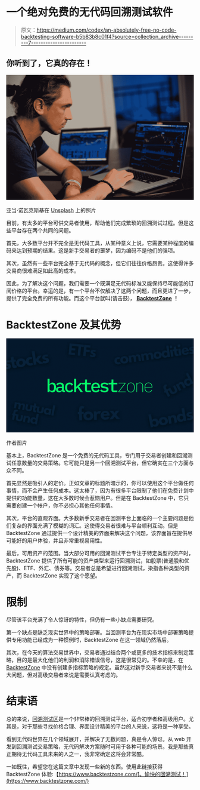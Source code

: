 # 一个绝对免费的无代码回溯测试软件

> 原文：<https://medium.com/codex/an-absolutely-free-no-code-backtesting-software-b5b83b8c01f4?source=collection_archive---------7----------------------->

## 你听到了，它真的存在！

![](img/ca64b8e1be91cc024d58e07082cebb18.png)

亚当·诺瓦克斯基在 [Unsplash](https://unsplash.com?utm_source=medium&utm_medium=referral) 上的照片

目前，有太多的平台可供交易者使用，帮助他们完成繁琐的回溯测试过程。但是这些平台存在两个共同的问题。

首先，大多数平台并不完全是无代码工具，从某种意义上说，它需要某种程度的编码来达到预期的结果。这是新手交易者的噩梦，因为编码不是他们的强项。

其次，虽然有一些平台完全基于无代码的概念，但它们往往价格昂贵。这使得许多交易商很难满足如此高的成本。

因此，为了解决这个问题，我们需要一个既满足无代码标准又能保持尽可能低的订阅价格的平台。幸运的是，有一个平台不仅解决了这两个问题，而且更进了一步，提供了完全免费的所有功能。而这个平台就叫(请击鼓)， [**BacktestZone**](https://backtestzone.com/) **！**

# BacktestZone 及其优势

![](img/07b80f065b1c22ef0ac35d6eb67f297b.png)

作者图片

基本上，BacktestZone 是一个免费的无代码工具，专门用于交易者创建和回溯测试任意数量的交易策略。它可能只是另一个回溯测试平台，但它确实在三个方面与众不同。

首先显然是吸引人的定价。正如文章的标题所暗示的，你可以使用这个平台做任何事情，而不会产生任何成本。这太棒了，因为有很多平台限制了他们在免费计划中提供的功能数量，这在大多数时候会惹恼用户。但是在 BacktestZone 中，它只需要创建一个帐户，你不必担心其他任何事情。

其次，平台的直观界面。大多数新手交易者在回测平台上面临的一个主要问题是他们复杂的界面充满了模糊的词汇。这使得交易者很难与平台顺利互动。但是 BacktestZone 通过提供一个设计精美的界面来解决这个问题，该界面旨在提供尽可能好的用户体验，并且非常重视易用性。

最后，可用资产的范围。当大部分可用的回溯测试平台专注于特定类型的资产时，BacktestZone 提供了所有可能的资产类型来运行回溯测试，如股票(普通股和优先股)、ETF、外汇、债券等。交易者总是希望进行回溯测试，染指各种类型的资产，而 BacktestZone 实现了这个愿望。

# 限制

尽管该平台充满了令人惊讶的特性，但仍有一些小缺点需要研究。

第一个缺点是缺乏现实世界中的策略部署。当回测平台为在现实市场中部署策略提供专用功能已经成为一种惯例时，BacktestZone 在这一领域仍然落后。

其次，在今天的算法交易世界中，交易者通过结合两个或更多的技术指标来制定策略，目的是最大化他们的利润和消除错误信号，这是很常见的。不幸的是，在 [BacktestZone](https://www.backtestzone.com/) 中没有创建多指标策略的规定。虽然这对新手交易者来说不是什么大问题，但对高级交易者来说是需要认真考虑的。

# 结束语

总的来说，[回溯测试区](https://www.backtestzone.com/)是一个非常棒的回溯测试平台，适合初学者和高级用户。尤其是，对于那些寻找价格合理、界面设计精美的平台的人来说，这将是一种享受。

看到无代码世界在几个领域展开，并解决了无数问题，真是令人惊讶。从 web 开发到回溯测试交易策略，无代码解决方案随时可用于各种可能的场景。我是那些真正期待无代码工具未来的人之一，我非常确定这将会非常酷。

一如既往，希望您在这篇文章中发现一些新的东西。使用此链接获得 BacktestZone 体验:【https://www.backtestzone.com/[。愉快的回溯测试！](https://www.backtestzone.com/)
